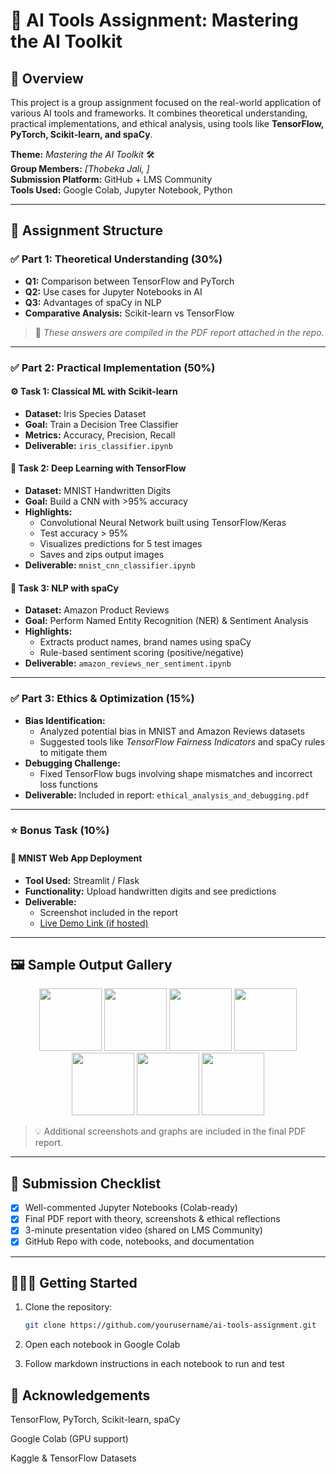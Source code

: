 # 🧠 AI Tools Assignment: Mastering the AI Toolkit

## 📘 Overview

This project is a group assignment focused on the real-world application of various AI tools and frameworks. It combines theoretical understanding, practical implementations, and ethical analysis, using tools like **TensorFlow, PyTorch, Scikit-learn, and spaCy**.

**Theme:** *Mastering the AI Toolkit* 🛠️  
**Group Members:** *[Thobeka Jali, ]*  
**Submission Platform:** GitHub + LMS Community  
**Tools Used:** Google Colab, Jupyter Notebook, Python

---

## 📌 Assignment Structure

### ✅ Part 1: Theoretical Understanding (30%)

- **Q1:** Comparison between TensorFlow and PyTorch
- **Q2:** Use cases for Jupyter Notebooks in AI
- **Q3:** Advantages of spaCy in NLP
- **Comparative Analysis:** Scikit-learn vs TensorFlow

> 📝 *These answers are compiled in the PDF report attached in the repo.*

---

### ✅ Part 2: Practical Implementation (50%)

#### ⚙️ Task 1: Classical ML with Scikit-learn

- **Dataset:** Iris Species Dataset
- **Goal:** Train a Decision Tree Classifier
- **Metrics:** Accuracy, Precision, Recall
- **Deliverable:** `iris_classifier.ipynb`

#### 🤖 Task 2: Deep Learning with TensorFlow

- **Dataset:** MNIST Handwritten Digits
- **Goal:** Build a CNN with >95% accuracy
- **Highlights:**
  - Convolutional Neural Network built using TensorFlow/Keras
  - Test accuracy > 95%
  - Visualizes predictions for 5 test images
  - Saves and zips output images
- **Deliverable:** `mnist_cnn_classifier.ipynb`

#### 🧾 Task 3: NLP with spaCy

- **Dataset:** Amazon Product Reviews
- **Goal:** Perform Named Entity Recognition (NER) & Sentiment Analysis
- **Highlights:**
  - Extracts product names, brand names using spaCy
  - Rule-based sentiment scoring (positive/negative)
- **Deliverable:** `amazon_reviews_ner_sentiment.ipynb`

---

### ✅ Part 3: Ethics & Optimization (15%)

- **Bias Identification:**
  - Analyzed potential bias in MNIST and Amazon Reviews datasets
  - Suggested tools like *TensorFlow Fairness Indicators* and spaCy rules to mitigate them
- **Debugging Challenge:**
  - Fixed TensorFlow bugs involving shape mismatches and incorrect loss functions
- **Deliverable:** Included in report: `ethical_analysis_and_debugging.pdf`

---

### ⭐ Bonus Task (10%)

#### 📱 MNIST Web App Deployment

- **Tool Used:** Streamlit / Flask
- **Functionality:** Upload handwritten digits and see predictions
- **Deliverable:**
  - Screenshot included in the report
  - [Live Demo Link (if hosted)](https://example.com)

---

## 🖼️ Sample Output Gallery

<p align="center">
  <img src="screenshots/iris_tree (1).png" width="100"/>
  <img src="screenshots/iris_pairplot.png" width="100"/>
  <img src="screenshots/Deep Learning Prediction Images.png" width="100"/>
  <img src="screenshots/sentiment_by_entity.png" width ="100"/>
  <img src="screenshots/sentiment_pie.png" width= "100" />
  <img src="screenshots/top_entities.png" width= "100"/>
  <img src="screenshots/wordcloud.png" width= "100"/>
</p>

> 💡 Additional screenshots and graphs are included in the final PDF report.

---

## 📎 Submission Checklist

- [x] Well-commented Jupyter Notebooks (Colab-ready)
- [x] Final PDF report with theory, screenshots & ethical reflections
- [x] 3-minute presentation video (shared on LMS Community)
- [x] GitHub Repo with code, notebooks, and documentation

---

## 👩🏾‍💻 Getting Started

1. Clone the repository:
   ```bash
   git clone https://github.com/yourusername/ai-tools-assignment.git


2. Open each notebook in Google Colab

3. Follow markdown instructions in each notebook to run and test

## 🤝 Acknowledgements

TensorFlow, PyTorch, Scikit-learn, spaCy

Google Colab (GPU support)

Kaggle & TensorFlow Datasets
